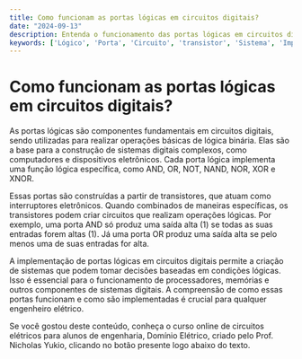 ```yaml
---
title: Como funcionam as portas lógicas em circuitos digitais?
date: "2024-09-13"
description: Entenda o funcionamento das portas lógicas em circuitos digitais e sua importância na engenharia elétrica.
keywords: ['Lógico', 'Porta', 'Circuito', 'transistor', 'Sistema', 'Implementação', 'Circuito']
---
```


# Como funcionam as portas lógicas em circuitos digitais?

As portas lógicas são componentes fundamentais em circuitos digitais, sendo utilizadas para realizar operações básicas de lógica binária. Elas são a base para a construção de sistemas digitais complexos, como computadores e dispositivos eletrônicos. Cada porta lógica implementa uma função lógica específica, como AND, OR, NOT, NAND, NOR, XOR e XNOR.

Essas portas são construídas a partir de transistores, que atuam como interruptores eletrônicos. Quando combinados de maneiras específicas, os transistores podem criar circuitos que realizam operações lógicas. Por exemplo, uma porta AND só produz uma saída alta (1) se todas as suas entradas forem altas (1). Já uma porta OR produz uma saída alta se pelo menos uma de suas entradas for alta.

A implementação de portas lógicas em circuitos digitais permite a criação de sistemas que podem tomar decisões baseadas em condições lógicas. Isso é essencial para o funcionamento de processadores, memórias e outros componentes de sistemas digitais. A compreensão de como essas portas funcionam e como são implementadas é crucial para qualquer engenheiro elétrico.

Se você gostou deste conteúdo, conheça o curso online de circuitos elétricos para alunos de engenharia, Domínio Elétrico, criado pelo Prof. Nicholas Yukio, clicando no botão presente logo abaixo do texto.